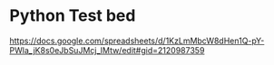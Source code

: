 # Python Test bed

https://docs.google.com/spreadsheets/d/1KzLmMbcW8dHen1Q-pY-PWla_jK8s0eJbSuJMcj_IMtw/edit#gid=2120987359
